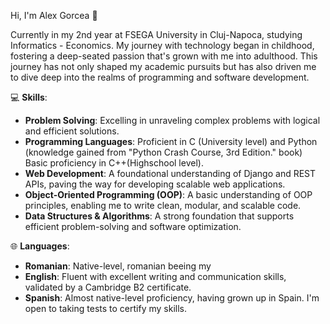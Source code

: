 Hi, I'm Alex Gorcea 👋

Currently in my 2nd year at FSEGA University in Cluj-Napoca, studying Informatics - Economics.
My journey with technology began in childhood, fostering a deep-seated passion that's grown with me into adulthood.
This journey has not only shaped my academic pursuits but has also driven me to dive deep into the realms of programming and software development.

💻 **Skills**:
- **Problem Solving**: Excelling in unraveling complex problems with logical and efficient solutions.
- **Programming Languages**: Proficient in C (University level) and Python (knowledge gained from "Python Crash Course, 3rd Edition." book) Basic proficiency in C++(Highschool level).
- **Web Development**: A foundational understanding of Django and REST APIs, paving the way for developing scalable web applications.
- **Object-Oriented Programming (OOP)**: A basic understanding of OOP principles, enabling me to write clean, modular, and scalable code.
- **Data Structures & Algorithms**: A strong foundation that supports efficient problem-solving and software optimization.
  
🌐 **Languages**:
- **Romanian**: Native-level, romanian beeing my
- **English**: Fluent with excellent writing and communication skills, validated by a Cambridge B2 certificate.
- **Spanish**: Almost native-level proficiency, having grown up in Spain. I'm open to taking tests to certify my skills.


